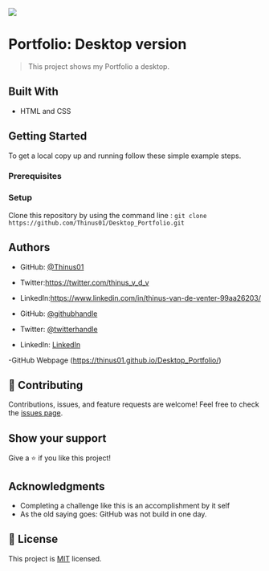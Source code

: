![](https://img.shields.io/badge/Microverse-blueviolet)
# Portfolio: Desktop version
> This project shows my Portfolio a desktop.
## Built With
- HTML and CSS
## Getting Started
To get a local copy up and running follow these simple example steps.
### Prerequisites
### Setup
Clone this repository by using the command line :
`git clone https://github.com/Thinus01/Desktop_Portfolio.git`
## Authors
- GitHub: [@Thinus01](https://github.com/Thinus01)
- Twitter:https://twitter.com/thinus_v_d_v
- LinkedIn:https://www.linkedin.com/in/thinus-van-de-venter-99aa26203/

- GitHub: [@githubhandle]()
- Twitter: [@twitterhandle](https://twitter.com/SchoolsAfrikana)
- LinkedIn: [LinkedIn](https://www.linkedin.com/in/okonkwo-echezona-4b92181b0/)

-GitHub Webpage (https://thinus01.github.io/Desktop_Portfolio/)
## :handshake: Contributing
Contributions, issues, and feature requests are welcome!
Feel free to check the [issues page](../../issues/).
## Show your support
Give a :star:️ if you like this project!
## Acknowledgments
- Completing a challenge like this is an accomplishment by it self
- As the old saying goes: GitHub was not build in one day. 
## :memo: License
This project is [MIT](./LICENSE) licensed.